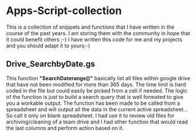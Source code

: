 # Apps-Script-collection

This is a collection of snippets and functions that I have written in the course of the past years. I am storing them with the community in hope that it could benefit others ;-)
I have written this code for me and my projects and you should adapt it to yours;-)

## Drive_SearchbyDate.gs
This function **"SearchDaterange()"** basically list all files within google drive that have not been modified for more than 365 days. The time limit is hard coded in the file but could easily be picked from a cell if needed.
The logic of the function is just to build a search query that is well formated to give you a workable output.
The function has been made to be called from a spreadsheet and will output all the data in the current active spreadsheet... So call it only on blank spreadsheet.
I had use it to review old files for archiving/cleaning of a team drive and I had other function that would read the last columns and perform action based on it.
